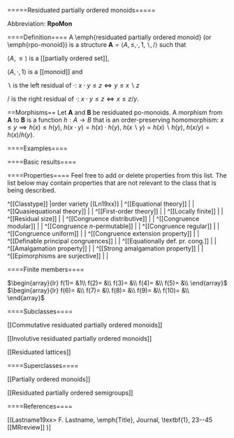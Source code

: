 =====Residuated partially ordered monoids=====

Abbreviation: **RpoMon**

====Definition====
A \emph{residuated partially ordered monoid} (or \emph{rpo-monoid}) is a structure $\mathbf{A}=\langle A,\le,\cdot,1,\backslash,/\rangle$ such that

$\langle A,\le\rangle$ is a [[partially ordered set]],

$\langle A,\cdot,1\rangle$ is a [[monoid]] and

$\backslash$ is the left residual of $\cdot$:  $x\cdot y\le z\iff y\le x\backslash z$

$/$ is the right residual of $\cdot$:  $x\cdot y\le z\iff x\le z/y$.

==Morphisms==
Let $\mathbf{A}$ and $\mathbf{B}$ be residuated po-monoids. A morphism from $\mathbf{A}$ to $\mathbf{B}$ is a function $h:A\rightarrow B$ that is an order-preserving homomorphism: 
$x\le y\implies h(x)\le h(y)$, $h(x \cdot y)=h(x) \cdot h(y)$, $h(x \backslash y)=h(x) \backslash h(y)$, $h(x / y)=h(x) / h(y)$.

====Examples====

====Basic results====


====Properties====
Feel free to add or delete properties from this list. The list below may contain properties that are not relevant to the class that is being described.

^[[Classtype]]                        |order variety [(Ln19xx)]  |
^[[Equational theory]]                | |
^[[Quasiequational theory]]           | |
^[[First-order theory]]               | |
^[[Locally finite]]                   | |
^[[Residual size]]                    | |
^[[Congruence distributive]]          | |
^[[Congruence modular]]               | |
^[[Congruence $n$-permutable]]        | |
^[[Congruence regular]]               | |
^[[Congruence uniform]]               | |
^[[Congruence extension property]]    | |
^[[Definable principal congruences]]  | |
^[[Equationally def. pr. cong.]]      | |
^[[Amalgamation property]]            | |
^[[Strong amalgamation property]]     | |
^[[Epimorphisms are surjective]]      | |

====Finite members====

$\begin{array}{lr}
  f(1)= &1\\
  f(2)= &\\
  f(3)= &\\
  f(4)= &\\
  f(5)= &\\
\end{array}$     
$\begin{array}{lr}
  f(6)= &\\
  f(7)= &\\
  f(8)= &\\
  f(9)= &\\
  f(10)= &\\
\end{array}$


====Subclasses====

[[Commutative residuated partially ordered monoids]]

[[Involutive residuated partially ordered monoids]]

[[Residuated lattices]]


====Superclasses====

[[Partially ordered monoids]]

[[Residuated partially ordered semigroups]]


====References====

[(Lastname19xx>
F. Lastname, \emph{Title}, Journal, \textbf{1}, 23--45 [[MRreview]] 
)]


